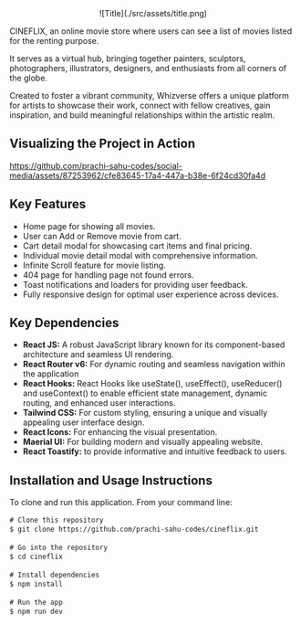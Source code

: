 <div style="text-align:center;">
![Title](./src/assets/title.png)
</div>

CINEFLIX, an online movie store where users can see a list of movies listed for the renting purpose.

It serves as a virtual hub, bringing together painters, sculptors, photographers, illustrators, designers, and enthusiasts from all corners of the globe.

Created to foster a vibrant community, Whizverse offers a unique platform for artists to showcase their work, connect with fellow creatives, gain inspiration, and build meaningful relationships within the artistic realm.

## Visualizing the Project in Action

https://github.com/prachi-sahu-codes/social-media/assets/87253962/cfe83645-17a4-447a-b38e-6f24cd30fa4d

## Key Features

- Home page for showing all movies.
- User can Add or Remove movie from cart.
- Cart detail modal for showcasing cart items and final pricing.
- Individual movie detail modal with comprehensive information.
- Infinite Scroll feature for movie listing.
- 404 page for handling page not found errors.
- Toast notifications and loaders for providing user feedback.
- Fully responsive design for optimal user experience across devices.

## Key Dependencies

- **React JS:** A robust JavaScript library known for its component-based architecture and seamless UI rendering.
- **React Router v6:** For dynamic routing and seamless navigation within the application
- **React Hooks:** React Hooks like useState(), useEffect(), useReducer() and useContext() to enable efficient state management, dynamic routing, and enhanced user interactions.
- **Tailwind CSS:** For custom styling, ensuring a unique and visually appealing user interface design.
- **React Icons:** For enhancing the visual presentation.
- **Maerial UI:** For building modern and visually appealing website.
- **React Toastify:** to provide informative and intuitive feedback to users.

## Installation and Usage Instructions

To clone and run this application. From your command line:

```
# Clone this repository
$ git clone https://github.com/prachi-sahu-codes/cineflix.git

# Go into the repository
$ cd cineflix

# Install dependencies
$ npm install

# Run the app
$ npm run dev
```
